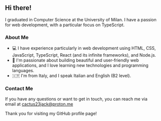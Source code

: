 ## Hi there!

I graduated in Computer Science at the University of Milan. I have a passion for web development, with a particular focus on TypeScript.

### About Me

- 💻 I have experience particularly in web development using HTML, CSS, JavaScript, TypeScript, React (and its infinite frameworks), and Node.js.
- 🌟 I'm passionate about building beautiful and user-friendly web applications, and I love learning new technologies and programming languages.
- 🇮🇹 I'm from Italy, and I speak Italian and English (B2 level).

### Contact Me

If you have any questions or want to get in touch, you can reach me via email at cactus23jack@proton.me

Thank you for visiting my GitHub profile page!

<!-- or connect with me on [LinkedIn](link to your LinkedIn profile). >

